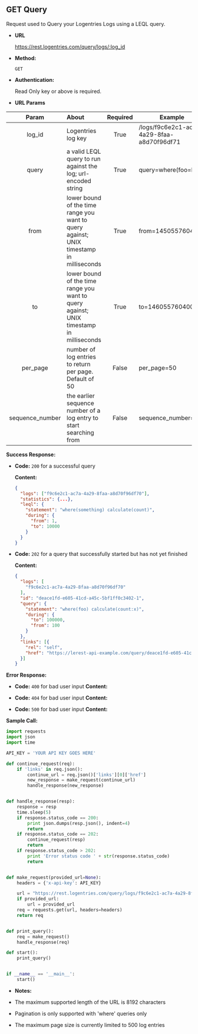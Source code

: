 **GET Query**
---
Request used to Query your Logentries Logs using a LEQL query.

* **URL**

  https://rest.logentries.com/query/logs/:log_id

* **Method:**
  

  `GET`

* **Authentication:**
  
  Read Only key or above is required.
  
*  **URL Params**


  | Param  | About | Required  | Example |
  | :-----:|:-----|:---------:| -------|
  | log_id| Logentries log key  | True | /logs/f9c6e2c1-ac7a-4a29-8faa-a8d70f96df71 |
  | query  | a valid LEQL query to run against the log; url-encoded string | True      | query=where(foo=bar) |
  | from   | lower bound of the time range you want to query against; UNIX timestamp in milliseconds     | True      | from=1450557604000  |
  | to     | lower bound of the time range you want to query against; UNIX timestamp in milliseconds      | True      | to=1460557604000 |
  | per_page | number of log entries to return per page. Default of 50 | False | per_page=50
  | sequence_number | the earlier sequence number of a log entry to start searching from | False | sequence_number=10


**Success Response:**

 * **Code:** `200` for a successful query
    
    **Content:** 
    
    ```json
    {
      "logs": ["f9c6e2c1-ac7a-4a29-8faa-a8d70f96df70"],
      "statistics": {...},
      "leql": {
        "statement": "where(something) calculate(count)",
        "during": {
          "from": 1,
          "to": 10000
        }
      }
    }  
    ```
 
 * **Code:** `202` for a query that successfully started but has not yet finished
    
    **Content:** 
    
    ```json
    {
      "logs": [
        "f9c6e2c1-ac7a-4a29-8faa-a8d70f96df70"
      ],
      "id": "deace1fd-e605-41cd-a45c-5bf1ff0c3402-1",
      "query": {
        "statement": "where(foo) calculate(count:x)",
        "during": {
          "to": 100000,
          "from": 100
        }
      },
      "links": [{
        "rel": "self",
        "href": "https://lerest-api-example.com/query/deace1fd-e605-41cd-a45c-5bf1ff0c3402-1"
      }]
    }  
    ```

**Error Response:**
 
 * **Code:** `400` for bad user input
    **Content:** 
    
 * **Code:** `404` for bad user input
    **Content:** 

 * **Code:** `500` for bad user input
    **Content:** 

**Sample Call:**

``` Python
import requests
import json
import time

API_KEY = 'YOUR API KEY GOES HERE'

def continue_request(req):
    if 'links' in req.json():
        continue_url = req.json()['links'][0]['href']
        new_response = make_request(continue_url)
        handle_response(new_response)


def handle_response(resp):
    response = resp
    time.sleep(5)
    if response.status_code == 200:
        print json.dumps(resp.json(), indent=4)
        return
    if response.status_code == 202:
        continue_request(resp)
        return
    if response.status_code > 202:
        print 'Error status code ' + str(response.status_code)
        return


def make_request(provided_url=None):
    headers = {'x-api-key': API_KEY}

    url = "https://rest.logentries.com/query/logs/f9c6e2c1-ac7a-4a29-8faa-a8d70f96df71?query=where(foo=bar)from=1450557604000&to=1460557604000"
    if provided_url:
        url = provided_url
    req = requests.get(url, headers=headers)
    return req


def print_query():
    req = make_request()
    handle_response(req)

def start():
    print_query()


if __name__ == '__main__':
    start()
```    

* **Notes:**

* The maximum supported length of the URL is 8192 characters
* Pagination is only supported with 'where' queries only
* The maximum page size is currently limited to 500 log entries
